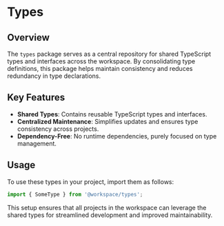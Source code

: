 # Types

## Overview

The `types` package serves as a central repository for shared TypeScript types and interfaces across the workspace. By consolidating type definitions, this package helps maintain consistency and reduces redundancy in type declarations.

## Key Features

- **Shared Types**: Contains reusable TypeScript types and interfaces.
- **Centralized Maintenance**: Simplifies updates and ensures type consistency across projects.
- **Dependency-Free**: No runtime dependencies, purely focused on type management.

## Usage

To use these types in your project, import them as follows:

```typescript
import { SomeType } from '@workspace/types';
```

This setup ensures that all projects in the workspace can leverage the shared types for streamlined development and improved maintainability.
